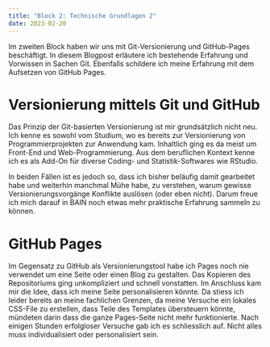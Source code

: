 ```yaml
---
title: "Block 2: Technische Grundlagen 2"
date: 2023-02-20
---
```


Im zweiten Block haben wir uns mit Git-Versionierung und GitHub-Pages beschäftigt. In diesem Blogpost erläutere ich bestehende Erfahrung und Vorwissen in Sachen Git. Ebenfalls schildere ich meine Erfahrung mit dem Aufsetzen von GitHub Pages.

# Versionierung mittels Git und GitHub

Das Prinzip der Git-basierten Versionierung ist mir grundsätzlich nicht neu. Ich kenne es sowohl vom Studium, wo es bereits zur Versionierung von Programmierprojekten zur Anwendung kam. Inhaltlich ging es da meist um Front-End und Web-Programmierung. Aus dem beruflichen Kontext kenne ich es als Add-On für diverse Coding- und Statistik-Softwares wie RStudio.

In beiden Fällen ist es jedoch so, dass ich bisher beläufig damit gearbeitet habe und weiterhin manchmal Mühe habe, zu verstehen, warum gewisse Versionierungsvorgänge Konflikte auslösen (oder eben nicht). Darum freue ich mich darauf in BAIN noch etwas mehr praktische Erfahrung sammeln zu können.

# GitHub Pages

Im Gegensatz zu GitHub als Versionierungstool habe ich Pages noch nie verwendet um eine Seite oder einen Blog zu gestalten. Das Kopieren des Repositoriums ging unkompliziert und schnell vonstatten. Im Anschluss kam mir die Idee, dass ich meine Seite personalisieren könnte. Da stiess ich leider bereits an meine fachlichen Grenzen, da meine Versuche ein lokales CSS-File zu erstellen, dass Teile des Templates übersteuern könnte, mündeten darin dass die ganze Pages-Seite nicht mehr funktionierte. Nach einigen Stunden erfolgloser Versuche gab ich es schliesslich auf. Nicht alles muss individualisiert oder personalisiert sein.